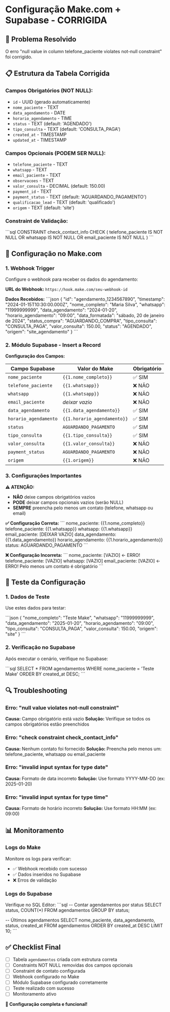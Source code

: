 # Configuração Make.com + Supabase - CORRIGIDA

## 🎯 Problema Resolvido
O erro "null value in column telefone_paciente violates not-null constraint" foi corrigido.

## 📋 Estrutura da Tabela Corrigida

### Campos Obrigatórios (NOT NULL):
- `id` - UUID (gerado automaticamente)
- `nome_paciente` - TEXT
- `data_agendamento` - DATE
- `horario_agendamento` - TIME
- `status` - TEXT (default: 'AGENDADO')
- `tipo_consulta` - TEXT (default: 'CONSULTA_PAGA')
- `created_at` - TIMESTAMP
- `updated_at` - TIMESTAMP

### Campos Opcionais (PODEM SER NULL):
- `telefone_paciente` - TEXT
- `whatsapp` - TEXT
- `email_paciente` - TEXT
- `observacoes` - TEXT
- `valor_consulta` - DECIMAL (default: 150.00)
- `payment_id` - TEXT
- `payment_status` - TEXT (default: 'AGUARDANDO_PAGAMENTO')
- `qualificacao_lead` - TEXT (default: 'qualificado')
- `origem` - TEXT (default: 'site')

### Constraint de Validação:
\`\`\`sql
CONSTRAINT check_contact_info CHECK (
    telefone_paciente IS NOT NULL OR 
    whatsapp IS NOT NULL OR 
    email_paciente IS NOT NULL
)
\`\`\`

## 🔧 Configuração no Make.com

### 1. Webhook Trigger
Configure o webhook para receber os dados do agendamento:

**URL do Webhook:** `https://hook.make.com/seu-webhook-id`

**Dados Recebidos:**
\`\`\`json
{
  "id": "agendamento_1234567890",
  "timestamp": "2024-01-15T10:30:00.000Z",
  "nome_completo": "Maria Silva",
  "whatsapp": "11999999999",
  "data_agendamento": "2024-01-20",
  "horario_agendamento": "09:00",
  "data_formatada": "sábado, 20 de janeiro de 2024",
  "status_compra": "AGUARDANDO_COMPRA",
  "tipo_consulta": "CONSULTA_PAGA",
  "valor_consulta": 150.00,
  "status": "AGENDADO",
  "origem": "site_agendamento"
}
\`\`\`

### 2. Módulo Supabase - Insert a Record

**Configuração dos Campos:**

| Campo Supabase | Valor do Make | Obrigatório |
|----------------|---------------|-------------|
| `nome_paciente` | `{{1.nome_completo}}` | ✅ SIM |
| `telefone_paciente` | `{{1.whatsapp}}` | ❌ NÃO |
| `whatsapp` | `{{1.whatsapp}}` | ❌ NÃO |
| `email_paciente` | *deixar vazio* | ❌ NÃO |
| `data_agendamento` | `{{1.data_agendamento}}` | ✅ SIM |
| `horario_agendamento` | `{{1.horario_agendamento}}` | ✅ SIM |
| `status` | `AGUARDANDO_PAGAMENTO` | ✅ SIM |
| `tipo_consulta` | `{{1.tipo_consulta}}` | ✅ SIM |
| `valor_consulta` | `{{1.valor_consulta}}` | ❌ NÃO |
| `payment_status` | `AGUARDANDO_PAGAMENTO` | ❌ NÃO |
| `origem` | `{{1.origem}}` | ❌ NÃO |

### 3. Configurações Importantes

**⚠️ ATENÇÃO:**
- **NÃO** deixe campos obrigatórios vazios
- **PODE** deixar campos opcionais vazios (serão NULL)
- **SEMPRE** preencha pelo menos um contato (telefone, whatsapp ou email)

**✅ Configuração Correta:**
\`\`\`
nome_paciente: {{1.nome_completo}}
telefone_paciente: {{1.whatsapp}}
whatsapp: {{1.whatsapp}}
email_paciente: [DEIXAR VAZIO]
data_agendamento: {{1.data_agendamento}}
horario_agendamento: {{1.horario_agendamento}}
status: AGUARDANDO_PAGAMENTO
\`\`\`

**❌ Configuração Incorreta:**
\`\`\`
nome_paciente: [VAZIO] ← ERRO!
telefone_paciente: [VAZIO]
whatsapp: [VAZIO] 
email_paciente: [VAZIO] ← ERRO! Pelo menos um contato é obrigatório
\`\`\`

## 🧪 Teste da Configuração

### 1. Dados de Teste
Use estes dados para testar:

\`\`\`json
{
  "nome_completo": "Teste Make",
  "whatsapp": "11999999999",
  "data_agendamento": "2025-01-20",
  "horario_agendamento": "09:00",
  "tipo_consulta": "CONSULTA_PAGA",
  "valor_consulta": 150.00,
  "origem": "site"
}
\`\`\`

### 2. Verificação no Supabase
Após executar o cenário, verifique no Supabase:

\`\`\`sql
SELECT * FROM agendamentos 
WHERE nome_paciente = 'Teste Make' 
ORDER BY created_at DESC;
\`\`\`

## 🔍 Troubleshooting

### Erro: "null value violates not-null constraint"
**Causa:** Campo obrigatório está vazio
**Solução:** Verifique se todos os campos obrigatórios estão preenchidos

### Erro: "check constraint check_contact_info"
**Causa:** Nenhum contato foi fornecido
**Solução:** Preencha pelo menos um: telefone_paciente, whatsapp ou email_paciente

### Erro: "invalid input syntax for type date"
**Causa:** Formato de data incorreto
**Solução:** Use formato YYYY-MM-DD (ex: 2025-01-20)

### Erro: "invalid input syntax for type time"
**Causa:** Formato de horário incorreto
**Solução:** Use formato HH:MM (ex: 09:00)

## 📊 Monitoramento

### Logs do Make
Monitore os logs para verificar:
- ✅ Webhook recebido com sucesso
- ✅ Dados inseridos no Supabase
- ❌ Erros de validação

### Logs do Supabase
Verifique no SQL Editor:
\`\`\`sql
-- Contar agendamentos por status
SELECT status, COUNT(*) 
FROM agendamentos 
GROUP BY status;

-- Últimos agendamentos
SELECT nome_paciente, data_agendamento, status, created_at
FROM agendamentos 
ORDER BY created_at DESC 
LIMIT 10;
\`\`\`

## ✅ Checklist Final

- [ ] Tabela `agendamentos` criada com estrutura correta
- [ ] Constraints NOT NULL removidas dos campos opcionais
- [ ] Constraint de contato configurada
- [ ] Webhook configurado no Make
- [ ] Módulo Supabase configurado corretamente
- [ ] Teste realizado com sucesso
- [ ] Monitoramento ativo

**🎉 Configuração completa e funcional!**
